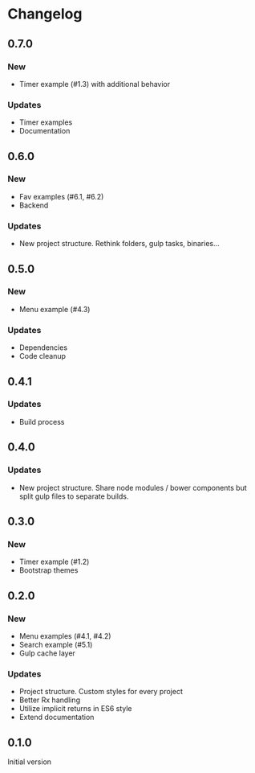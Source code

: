 # Changelog

## 0.7.0

### New
* Timer example (\#1.3) with additional behavior

### Updates
* Timer examples
* Documentation

## 0.6.0

### New
* Fav examples (\#6.1, \#6.2)
* Backend

### Updates
* New project structure. Rethink folders, gulp tasks, binaries...

## 0.5.0

### New
* Menu example (\#4.3)

### Updates
* Dependencies
* Code cleanup

## 0.4.1

### Updates
* Build process

## 0.4.0

### Updates
* New project structure. Share node modules / bower components but split gulp files
  to separate builds.

## 0.3.0

### New
* Timer example (\#1.2)
* Bootstrap themes

## 0.2.0

### New
* Menu examples (\#4.1, \#4.2)
* Search example (\#5.1)
* Gulp cache layer

### Updates
* Project structure. Custom styles for every project
* Better Rx handling
* Utilize implicit returns in ES6 style
* Extend documentation

## 0.1.0
Initial version
